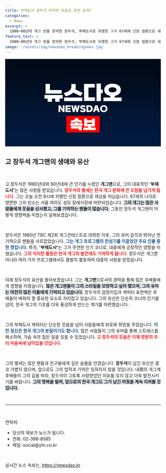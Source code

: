 ```yaml
---
title: 부채도사 장두석 마지막 모습과 유언 공개!
categories:
  - News
excerpt: >
  1980~90년대 개그 씬을 장악한 장두석, 부채도사로 유명한 그가 67세에 신장 질환으로 세상을 떠났습니다. 고인의 여정을 추억하며, 빈소는 서울 여의도에 마련되었습니다.
feature_text: >
  1980~90년대 개그 씬을 장악한 장두석, 부채도사로 유명한 그가 67세에 신장 질환으로 세상을 떠났습니다. 고인의 여정을 추억하며, 빈소는 서울 여의도에 마련되었습니다.
image: '/assets/img/newsdao_breakingnews.jpg'
---
```


<p><img src="/assets/img/newsdao_breakingnews.jpg" alt="bookingtag 속보" /></p>

<h2 data-ke-size="size26">고 장두석 개그맨의 생애와 유산</h2>

<p data-ke-size="size16">&nbsp;</p>

<p>고 장두석은 1980년대와 90년대에 큰 인기를 누렸던 <b>개그맨</b>으로, 그의 대표작인 <b>'부채도사'</b>는 많은 사랑을 받았습니다. <b><span style="color: #ee2323;">장두석의 별세는 한국 개그 문화에 큰 오점을 남기게 됩니다.</span></b> 그는 오늘 오전 8시에 지병인 신장 질환으로 세상을 떠났습니다. 67세의 나이로 영면한 그의 빈소는 서울 여의도 성모 장례식장에 마련되었습니다. <b><span style="background-color: #21538527;">그의 개그는 많은 사람들에게 웃음을 선사했고, 그를 기억하는 팬들이 많습니다.</span></b> 그동안 장두석 개그맨이 어떻게 영향력을 미쳤는지 살펴보겠습니다.</p>

<p data-ke-size="size16">&nbsp;</p>

<p>장두석은 1980년 TBC 제2회 개그콘테스트로 데뷔한 이후, 그의 유머 감각과 뛰어난 연기력으로 팬들을 사로잡았습니다. <b><span style="color: #1a5490;">그는 개그 프로그램의 전성기를 이끌었던 주요 인물 중 한 명입니다.</span></b> 특히, <b>'부채도사'</b>는 그가 주연한 인기 코너로, 대중에게 긍정적인 영향을 미쳤습니다. <b><span style="color: #ee2323;">그의 이러한 활동은 한국 개그의 발전에도 기여하게 됩니다.</span></b> 장두석은 개그뿐 아니라 여러 가지 프로그램에서도 활발히 활동하여 대중의 사랑을 받았습니다.</p>

<p data-ke-size="size16">&nbsp;</p>

<p>이제 장두석의 유산을 돌아보겠습니다. 그는 <b>개그맨</b>으로서의 경력을 통해 많은 후배들에게 영향을 미쳤습니다. <b><span style="background-color: #21538527;">많은 개그맨들이 그의 스타일을 모방하고 싶어 했으며, 그의 유머는 여전히 많은 이들에게 기억되고 있습니다.</span></b> 장두석의 감정이입과 캐릭터 표현력은 후배들이 배워야 할 중요한 요소로 자리잡고 있습니다. 그의 유산은 단순히 코너의 인기를 넘어, 한국 개그의 기초를 더욱 풍성하게 만드는 계기를 마련했습니다.</p>

<p data-ke-size="size16">&nbsp;</p>

<p>그의 부채도사 캐릭터는 단순한 웃음을 넘어 사람들에게 위로와 희망을 주었습니다. <b><span style="color: #1a5490;">이런 정신은 한국 개그의 본질이기도 합니다.</span></b> 많은 사람들이 그의 유머를 통해 스트레스를 해소하며, 가슴 속의 힘든 일을 잊을 수 있었습니다. <b><span style="color: #ee2323;">고 장두석의 웃음은 이제 영원히 우리 마음속에 남아있을 것입니다.</span></b></p>

<p data-ke-size="size16">&nbsp;</p>

<p>그의 별세는 많은 팬들과 친구들에게 깊은 슬픔을 안겼습니다. <b>장두석</b>이 남긴 유산은 결코 가볍지 않으며, 앞으로도 그의 업적과 기억은 잊혀지지 않을 것입니다. 내周의 개그계 후배들이 그의 길을 따라, 장두석이 그토록 사랑받았던 이유를 잊지 않고 더욱 발전시키기를 바랍니다. <b><span style="background-color: #21538527;">그의 명복을 빌며, 앞으로의 한국 개그도 그가 남긴 여정을 계속 지켜볼 것입니다.</span></b></p>

<p data-ke-size="size16">&nbsp;</p>

<hr/>

<p data-ke-size="size16">&nbsp;</p>

<p><label>연락처:</label></p>

<ul>
    <li>당신의 제보가 뉴스가 됩니다.</li>
    <li>전화: 02-398-8585</li>
    <li>메일: social@ytn.co.kr</li>
</ul>

<p data-ke-size="size16">&nbsp;</p>
실시간 뉴스 속보는, <a href="https://newsdao.kr" rel="dofollow">https://newsdao.kr</a>


